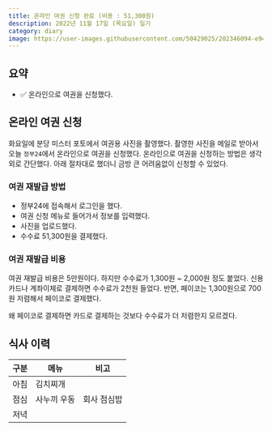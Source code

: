 ```yaml
---
title: 온라인 여권 신청 완료 (비용 : 51,300원)
description: 2022년 11월 17일 (목요일) 일기
category: diary
image: https://user-images.githubusercontent.com/50429025/202346094-e94269d0-5861-4c40-8e70-6994e3b6adcd.jpg
---
```


요약
---
- ✅ 온라인으로 여권을 신청했다. 


온라인 여권 신청
---
화요일에 분당 미스터 포토에서 여권용 사진을 촬영했다. 
촬영한 사진을 메일로 받아서 오늘 `정부24`에서 온라인으로 여권을 신청했다. 
온라인으로 여권을 신청하는 방법은 생각외로 간단했다. 
아래 절차대로 했더니 금방 큰 어려움없이 신청할 수 있었다. 


### 여권 재발급 방법 
- 정부24에 접속해서 로그인을 했다. 
- 여권 신청 메뉴로 들어가서 정보를 입력했다. 
- 사진을 업로드했다. 
- 수수료 51,300원을 결제했다.


### 여권 재발급 비용
여권 재발급 비용은 5만원이다. 
하지만 수수료가 1,300원 ~ 2,000원 정도 붙었다. 
신용카드나 계좌이체로 결제하면 수수료가 2천원 들었다. 
반면, 페이코는 1,300원으로 700원 저렴해서 페이코로 결제했다. 


왜 페이코로 결제하면 카드로 결제하는 것보다 수수료가 더 저렴한지 모르겠다. 


식사 이력
---

|구분|메뉴|비고|
|---|---|---|
|아침|김치찌개|   |
|점심|사누끼 우동|회사 점심밥|
|저녁|   |   |

